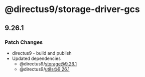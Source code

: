 # @directus9/storage-driver-gcs

## 9.26.1

### Patch Changes

- directus9 - build and publish
- Updated dependencies
  - @directus9/storage@9.26.1
  - @directus9/utils@9.26.1
